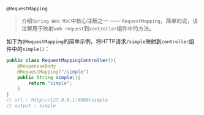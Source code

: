 `@RequestMapping`

> 介绍`Spring Web MVC`中核心注解之一 —— `RequestMapping`，简单的说，该注解用于映射`web request`到`controller`组件中的方法。

如下为`@RequestMapping`的简单示例，将HTTP请求`/simple`映射到`controller`组件中的`simple()`：

```java
public class RequestMappingController(){
    @ResponeseBody
    @RequestMapping("/simple")
    public String simple(){
        return "simple";
    }
}
// url : http://127.0.0.1:8080/simple
// output : simple
```

